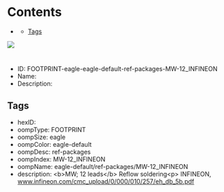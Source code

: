 



Contents
========

* [](#)
	* [Tags](#tags)
  
![][im]
# 

- ID: FOOTPRINT-eagle-eagle-default-ref-packages-MW-12_INFINEON
- Name: 
- Description: 

## Tags

- hexID: 
- oompType: FOOTPRINT
- oompSize: eagle
- oompColor: eagle-default
- oompDesc: ref-packages
- oompIndex: MW-12_INFINEON
- oompName: eagle-default/ref-packages/MW-12_INFINEON
- description: &lt;b&gt;MW; 12 leads&lt;/b&gt; Reflow soldering&lt;p&gt;&#xD;
INFINEON, www.infineon.com/cmc_upload/0/000/010/257/eh_db_5b.pdf



[im]: image.png
